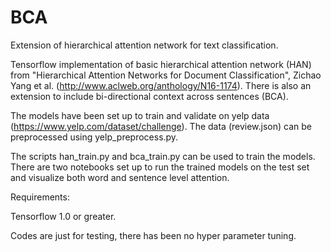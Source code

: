 # BCA
Extension of hierarchical attention network for text classification. 

Tensorflow implementation of basic hierarchical attention network (HAN) from  "Hierarchical Attention Networks for Document Classification", Zichao Yang et al. (http://www.aclweb.org/anthology/N16-1174).
There is also an extension to include bi-directional context across sentences (BCA). 

The models have been set up to train and validate on yelp data (https://www.yelp.com/dataset/challenge). 
The data (review.json) can be preprocessed using yelp_preprocess.py. 

The scripts han_train.py and bca_train.py can be used to train the models. There are two notebooks set up to run the trained models on the test set and visualize both word and sentence level attention. 

Requirements: 

Tensorflow 1.0 or greater. 

Codes are just for testing, there has been no hyper parameter tuning. 
